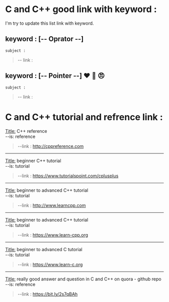 # C and C++ good link with keyword :
I'm try to update this list link with keyword.

 

## keyword : [-- Oprator --] 
`subject :`  
>-- link : 


## keyword : [-- Pointer --] :heart: :muscle: :angry:
`subject :`  
>-- link : 




#
# C and C++ tutorial and refrence link :

<Title:> C++ reference  
--is: reference   
>--link : http://cppreference.com

<hr>

<Title:> beginner C++ tutorial  
--is: tutorial  
>--link : https://www.tutorialspoint.com/cplusplus

<hr>

<Title:> beginner to advanced C++ tutorial   
--is: tutorial  
>--link : http://www.learncpp.com

<hr>

<Title:> beginner to advanced C++ tutorial  
--is: tutorial  
>--link : https://www.learn-cpp.org

<hr>

<Title:> beginner to advanced C tutorial  
--is: tutorial  
>--link : https://www.learn-c.org

<hr>

<Title:> really good answer and question in C and C++ on quora - github repo  
--is: reference  
>--link : https://bit.ly/2s7qBAh

